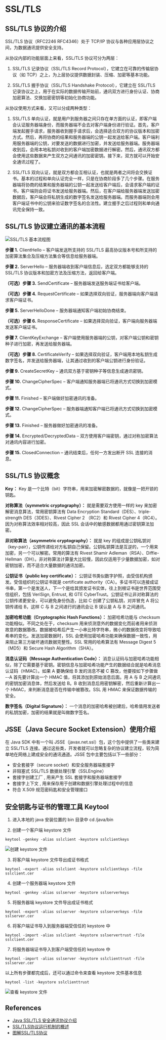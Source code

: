 # SSL/TLS

## SSL/TLS 协议的介绍
SSL/TLS 协议（RFC2246 RFC4346）处于 TCP/IP 协议与各种应用层协议之间，为数据通讯提供安全支持。

从协议内部的功能层面上来看，SSL/TLS 协议可分为两层：

1. SSL/TLS 记录协议（SSL/TLS Record Protocol），它建立在可靠的传输层协议（如 TCP）之上，为上层协议提供数据封装、压缩、加密等基本功能。

2. SSL/TLS 握手协议（SSL/TLS Handshake Protocol），它建立在 SSL/TLS 记录协议之上，用于在实际的数据传输开始前，通讯双方进行身份认证、协商加密算法、交换加密密钥等初始化协商功能。

从协议使用方式来看，又可以分成两种类型：

1. SSL/TLS 单向认证，就是用户到服务器之间只存在单方面的认证，即客户端会认证服务器端身份，而服务器端不会去对客户端身份进行验证。首先，客户端发起握手请求，服务器收到握手请求后，会选择适合双方的协议版本和加密方式。然后，再将协商的结果和服务器端的公钥一起发送给客户端。客户端利用服务器端的公钥，对要发送的数据进行加密，并发送给服务器端。服务器端收到后，会用本地私钥对收到的客户端加密数据进行解密。然后，通讯双方都会使用这些数据来产生双方之间通讯的加密密钥。接下来，双方就可以开始安全通讯过程了。

2. SSL/TLS 双向认证，就是双方都会互相认证，也就是两者之间将会交换证书。基本的过程和单向认证完全一样，只是在协商阶段多了几个步骤。在服务器端将协商的结果和服务器端的公钥一起发送给客户端后，会请求客户端的证书，客户端则会将证书发送给服务器端。然后，在客户端给服务器端发送加密数据后，客户端会将私钥生成的数字签名发送给服务器端。而服务器端则会用客户端证书中的公钥来验证数字签名的合法性。建立握手之后过程则和单向通讯完全保持一致。

## SSL/TLS 协议建立通讯的基本流程
![SSL/TLS 基本流程图](https://www.ibm.com/developerworks/cn/java/j-lo-ssltls/image001.png)

**步骤 1.** ClientHello – 客户端发送所支持的 SSL/TLS 最高协议版本号和所支持的加密算法集合及压缩方法集合等信息给服务器端。

**步骤 2.** ServerHello – 服务器端收到客户端信息后，选定双方都能够支持的 SSL/TLS 协议版本和加密方法及压缩方法，返回给客户端。

**（可选）步骤 3.** SendCertificate – 服务器端发送服务端证书给客户端。

**（可选）步骤 4.** RequestCertificate – 如果选择双向验证，服务器端向客户端请求客户端证书。

**步骤 5.** ServerHelloDone – 服务器端通知客户端初始协商结束。

**（可选）步骤 6.** ResponseCertificate – 如果选择双向验证，客户端向服务器端发送客户端证书。

**步骤 7.** ClientKeyExchange – 客户端使用服务器端的公钥，对客户端公钥和密钥种子进行加密，再发送给服务器端。

**（可选）步骤 8.** CertificateVerify – 如果选择双向验证，客户端用本地私钥生成数字签名，并发送给服务器端，让其通过收到的客户端公钥进行身份验证。

**步骤 9.** CreateSecretKey – 通讯双方基于密钥种子等信息生成通讯密钥。

**步骤 10.** ChangeCipherSpec – 客户端通知服务器端已将通讯方式切换到加密模式。

**步骤 11.** Finished – 客户端做好加密通讯的准备。

**步骤 12.** ChangeCipherSpec – 服务器端通知客户端已将通讯方式切换到加密模式。

**步骤 13.** Finished – 服务器做好加密通讯的准备。

**步骤 14.** Encrypted/DecryptedData – 双方使用客户端密钥，通过对称加密算法对通讯内容进行加密。

**步骤 15.** ClosedConnection – 通讯结束后，任何一方发出断开 SSL 连接的消息。

## SSL/TLS 协议概念

**Key：** Key 是一个比特（bit）字符串，用来加密解密数据的，就像是一把开锁的钥匙。

**对称算法（symmetric cryptography）：** 就是需要双方使用一样的 key 来加密解密消息算法，常用密钥算法有 Data Encryption Standard（DES）、triple-strength DES（3DES）、Rivest Cipher 2 （RC2）和 Rivest Cipher 4（RC4）。因为对称算法效率相对较高，因此 SSL 会话中的敏感数据都用通过密钥算法加密。

**非对称算法（asymmetric cryptography）：** 就是 key 的组成是公钥私钥对 （key-pair），公钥传递给对方私钥自己保留。公钥私钥算法是互逆的，一个用来加密，另一个可以解密。常用的算法有 Rivest Shamir Adleman（RSA）、Diffie-Hellman（DH）。非对称算法计算量大比较慢，因此仅适用于少量数据加密，如对密钥加密，而不适合大量数据的通讯加密。

**公钥证书（public key certificate）：** 公钥证书类似数字护照，由受信机构颁发。受信组织的公钥证书就是 certificate authority（CA）。多证书可以连接成证书串，第一个是发送人，下一个是给其颁发证书实体，往上到根证书是世界范围受信组织，包括 VeriSign, Entrust, 和 GTE CyberTrust。公钥证书让非对称算法的公钥传递更安全，可以避免身份伪造，比如 C 创建了公钥私钥，对并冒充 A 将公钥传递给 B，这样 C 与 B 之间进行的通讯会让 B 误认是 A 与 B 之间通讯。

**加密哈希功能（Cryptographic Hash Functions）：** 加密哈希功能与 checksum 功能相似。不同之处在于，checksum 用来侦测意外的数据变化而前者用来侦测故意的数据篡改。数据被哈希后产生一小串比特字符串，微小的数据改变将导致哈希串的变化。发送加密数据时，SSL 会使用加密哈希功能来确保数据一致性，用来阻止第三方破坏通讯数据完整性。SSL 常用的哈希算法有 Message Digest 5（MD5）和 Secure Hash Algorithm（SHA）。

**消息认证码（Message Authentication Code）：** 消息认证码与加密哈希功能相似，除了它需要基于密钥。密钥信息与加密哈希功能产生的数据结合就是哈希消息认证码（HMAC）。如果 A 要确保给 B 发的消息不被 C 篡改，他要按如下步骤做 --A 首先要计算出一个 HMAC 值，将其添加到原始消息后面。用 A 与 B 之间通讯的密钥加密消息体，然后发送给 B。B 收到消息后用密钥解密，然后重新计算出一个 HMAC，来判断消息是否在传输中被篡改。SSL 用 HMAC 来保证数据传输的安全。

**数字签名（Digital Signature）：** 一个消息的加密哈希被创建后，哈希值用发送者的私钥加密，加密的结果就是叫做数字签名。

## JSSE（Java Secure Socket Extension）使用介绍
在 Java SDK 中有一个叫 JSSE（javax.net.ssl）包，这个包中提供了一些类来建立 SSL/TLS 连接。通过这些类，开发者就可以忽略复杂的协议建立流程，较为简单地在网络上建成安全的通讯通道。JSSE 包中主要包括以下一些部分：
- 安全套接字（secure socket）和安全服务器端套接字
- 非阻塞式 SSL/TLS 数据处理引擎（SSLEngine）
- 套接字创建工厂 , 用来产生 SSL 套接字和服务器端套接字
- 套接字上下文 , 用来保存用于创建和数据引擎处理过程中的信息
- 符合 X.509 规范密码匙和安全管理接口

## 安全钥匙与证书的管理工具 Keytool
1. 进入本地的 java 安装位置的 bin 目录中 cd /java/bin

2. 创建一个客户端 keystore 文件

`keytool -genkey -alias sslclient -keystore sslclientkeys`

![创建 keystore 文件](https://www.ibm.com/developerworks/cn/java/j-lo-ssltls/image002.png)

3. 将客户端 keystore 文件导出成证书格式

`keytool -export -alias sslclient -keystore sslclientkeys -file sslclient.cer`

4. 创建一个服务器端 keystore 文件

`keytool -genkey -alias sslserver -keystore sslserverkeys`

5. 将服务器端 keystore 文件导出成证书格式

`keytool -export -alias sslserver -keystore sslserverkeys -file sslserver.cer`

6. 将客户端证书导入到服务器端受信任的 keystore 中

`keytool -import -alias sslclient -keystore sslservertrust -file sslclient.cer`

7. 将服务器端证书导入到客户端受信任的 keystore 中

`keytool -import -alias sslserver -keystore sslclienttrust -file sslserver.cer`

以上所有步骤都完成后，还可以通过命令来查看 keystore 文件基本信息

`keytool -list -keystore sslclienttrust`

![查看 keystore 文件](https://www.ibm.com/developerworks/cn/java/j-lo-ssltls/image003.png)

## References
- [Java SSL/TLS 安全通讯协议介绍](https://www.ibm.com/developerworks/cn/java/j-lo-ssltls/)
- [SSL/TLS协议运行机制的概述](http://www.ruanyifeng.com/blog/2014/02/ssl_tls.html)
- [图解SSL/TLS协议](http://www.ruanyifeng.com/blog/2014/09/illustration-ssl.html)